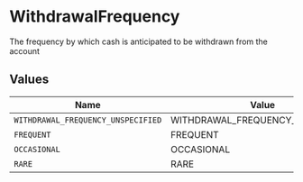 # WithdrawalFrequency

The frequency by which cash is anticipated to be withdrawn from the account


## Values

| Name                               | Value                              |
| ---------------------------------- | ---------------------------------- |
| `WITHDRAWAL_FREQUENCY_UNSPECIFIED` | WITHDRAWAL_FREQUENCY_UNSPECIFIED   |
| `FREQUENT`                         | FREQUENT                           |
| `OCCASIONAL`                       | OCCASIONAL                         |
| `RARE`                             | RARE                               |